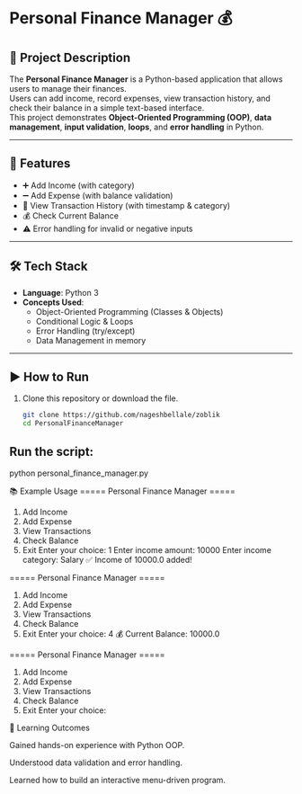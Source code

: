 # Personal Finance Manager 💰

## 📖 Project Description
The **Personal Finance Manager** is a Python-based application that allows users to manage their finances.  
Users can add income, record expenses, view transaction history, and check their balance in a simple text-based interface.  
This project demonstrates **Object-Oriented Programming (OOP)**, **data management**, **input validation**, **loops**, and **error handling** in Python.  

---

## 🚀 Features
- ➕ Add Income (with category)  
- ➖ Add Expense (with balance validation)  
- 📂 View Transaction History (with timestamp & category)  
- 💰 Check Current Balance  
- ⚠️ Error handling for invalid or negative inputs  

---

## 🛠️ Tech Stack
- **Language**: Python 3  
- **Concepts Used**:  
  - Object-Oriented Programming (Classes & Objects)  
  - Conditional Logic & Loops  
  - Error Handling (try/except)  
  - Data Management in memory  

---

## ▶️ How to Run
1. Clone this repository or download the file.  
   ```bash
   git clone https://github.com/nageshbellale/zoblik
   cd PersonalFinanceManager

## Run the script:
python personal_finance_manager.py

📚 Example Usage
===== Personal Finance Manager =====
1. Add Income
2. Add Expense
3. View Transactions
4. Check Balance
5. Exit
Enter your choice: 1
Enter income amount: 10000
Enter income category: Salary
✅ Income of 10000.0 added!

===== Personal Finance Manager =====
1. Add Income
2. Add Expense
3. View Transactions
4. Check Balance
5. Exit
Enter your choice: 4
💰 Current Balance: 10000.0

===== Personal Finance Manager =====
1. Add Income
2. Add Expense
3. View Transactions
4. Check Balance
5. Exit
Enter your choice:

📌 Learning Outcomes

Gained hands-on experience with Python OOP.

Understood data validation and error handling.

Learned how to build an interactive menu-driven program.